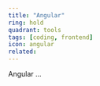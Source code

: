 ```yaml
---
title: "Angular"
ring: hold
quadrant: tools
tags: [coding, frontend]
icon: angular
related:
---
```


Angular ...
